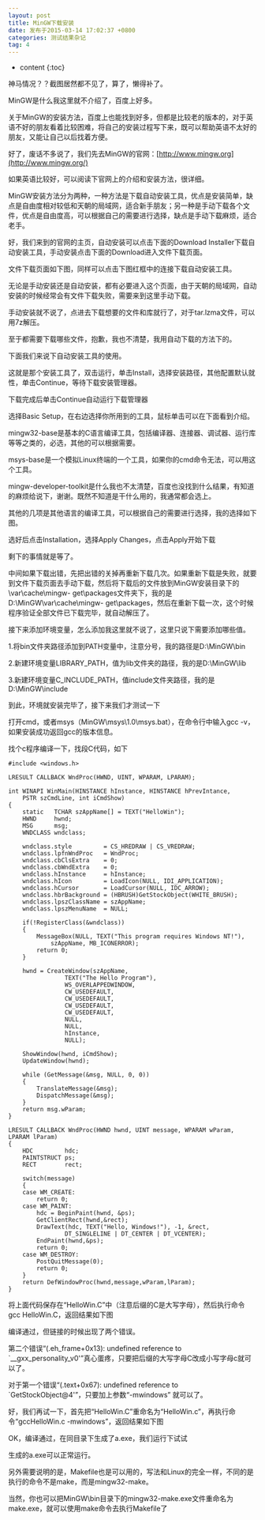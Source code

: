 ```yaml
---
layout: post
title: MinGW下载安装
date: 发布于2015-03-14 17:02:37 +0800
categories: 测试结果杂记
tag: 4
---
```


* content
{:toc}

神马情况？？截图居然都不见了，算了，懒得补了。

<!-- more -->

MinGW是什么我这里就不介绍了，百度上好多。

关于MinGW的安装方法，百度上也能找到好多，但都是比较老的版本的，对于英语不好的朋友看着比较困难，将自己的安装过程写下来，既可以帮助英语不太好的朋友，又能让自己以后找着方便。

好了，废话不多说了，我们先去MinGW的官网：[http://www.mingw.org](http://www.mingw.org/)

如果英语比较好，可以阅读下官网上的介绍和安装方法，很详细。

MinGW安装方法分为两种，一种方法是下载自动安装工具，优点是安装简单，缺点是自由度相对较低和天朝的局域网，适合新手朋友；另一种是手动下载各个文件，优点是自由度高，可以根据自己的需要进行选择，缺点是手动下载麻烦，适合老手。

好，我们来到的官网的主页，自动安装可以点击下面的Download Installer下载自动安装工具，手动安装点击下面的Download进入文件下载页面。

文件下载页面如下图，同样可以点击下图红框中的连接下载自动安装工具。

无论是手动安装还是自动安装，都有必要进入这个页面，由于天朝的局域网，自动安装的时候经常会有文件下载失败，需要来到这里手动下载。

手动安装就不说了，点进去下载想要的文件和库就行了，对于tar.lzma文件，可以用7z解压。

至于都需要下载哪些文件，抱歉，我也不清楚，我用自动下载的方法下的。

下面我们来说下自动安装工具的使用。

这就是那个安装工具了，双击运行，单击Install，选择安装路径，其他配置默认就性，单击Continue，等待下载安装管理器。

下载完成后单击Continue自动运行下载管理器

选择Basic Setup，在右边选择你所用到的工具，鼠标单击可以在下面看到介绍。

mingw32-base是基本的C语言编译工具，包括编译器、连接器、调试器、运行库等等之类的，必选，其他的可以根据需要。

msys-base是一个模拟Linux终端的一个工具，如果你的cmd命令无法，可以用这个工具。

mingw-developer-toolkit是什么我也不太清楚，百度也没找到什么结果，有知道的麻烦给说下，谢谢。既然不知道是干什么用的，我通常都会选上。

其他的几项是其他语言的编译工具，可以根据自己的需要进行选择，我的选择如下图。

选好后点击Installation，选择Apply Changes，点击Apply开始下载

剩下的事情就是等了。

中间如果下载出错，先把出错的关掉再重新下载几次。如果重新下载是失败，就要到文件下载页面去手动下载，然后将下载后的文件放到MinGW安装目录下的\var\cache\mingw-
get\packages文件夹下，我的是D:\MinGW\var\cache\mingw-
get\packages，然后在重新下载一次，这个时候程序验证全部文件已下载完毕，就自动解压了。

接下来添加环境变量，怎么添加我这里就不说了，这里只说下需要添加哪些值。

1.将bin文件夹路径添加到PATH变量中，注意分号，我的路径是D:\MinGW\bin

2.新建环境变量LIBRARY_PATH，值为lib文件夹的路径，我的是D:\MinGW\lib

3.新建环境变量C_INCLUDE_PATH，值include文件夹路径，我的是D:\MinGW\include

到此，环境就安装完毕了，接下来我们才测试一下

打开cmd，或者msys（MinGW\msys\1.0\msys.bat），在命令行中输入gcc -v，如果安装成功返回gcc的版本信息。

找个c程序编译一下，找段C代码，如下

    
    
    #include <windows.h>
    
    LRESULT CALLBACK WndProc(HWND, UINT, WPARAM, LPARAM);
    
    int WINAPI WinMain(HINSTANCE hInstance, HINSTANCE hPrevIntance,
    	PSTR szCmdLine, int iCmdShow)
    {
    	static   TCHAR szAppName[] = TEXT("HelloWin");
    	HWND     hwnd;
    	MSG      msg;
    	WNDCLASS wndclass;
    
    	wndclass.style         = CS_HREDRAW | CS_VREDRAW;
    	wndclass.lpfnWndProc   = WndProc;
    	wndclass.cbClsExtra    = 0;
    	wndclass.cbWndExtra    = 0;
    	wndclass.hInstance     = hInstance;
    	wndclass.hIcon         = LoadIcon(NULL, IDI_APPLICATION);
    	wndclass.hCursor       = LoadCursor(NULL, IDC_ARROW);
    	wndclass.hbrBackground = (HBRUSH)GetStockObject(WHITE_BRUSH);
    	wndclass.lpszClassName = szAppName;
    	wndclass.lpszMenuName  = NULL;
    
    	if(!RegisterClass(&wndclass))
    	{
    		MessageBox(NULL, TEXT("This program requires Windows NT!"),
    			szAppName, MB_ICONERROR);
    		return 0;
    	}
    
    	hwnd = CreateWindow(szAppName,
    			    TEXT("The Hello Program"),
    			    WS_OVERLAPPEDWINDOW,
    			    CW_USEDEFAULT,
    			    CW_USEDEFAULT,
    			    CW_USEDEFAULT,
    			    CW_USEDEFAULT,
    			    NULL,
    			    NULL,
    			    hInstance,
    			    NULL);
    
    	ShowWindow(hwnd, iCmdShow);
    	UpdateWindow(hwnd);
    
    	while (GetMessage(&msg, NULL, 0, 0))
    	{
    		TranslateMessage(&msg);
    		DispatchMessage(&msg);
    	}
    	return msg.wParam;
    }
    
    LRESULT CALLBACK WndProc(HWND hwnd, UINT message, WPARAM wParam, LPARAM lParam)
    {
    	HDC         hdc;
    	PAINTSTRUCT ps;
    	RECT	    rect;
    
    	switch(message)
    	{
    	case WM_CREATE:
    		return 0;
    	case WM_PAINT:
    		hdc = BeginPaint(hwnd, &ps);
    		GetClientRect(hwnd,&rect);
    		DrawText(hdc, TEXT("Hello, Windows!"), -1, &rect,
    				DT_SINGLELINE | DT_CENTER | DT_VCENTER);
    		EndPaint(hwnd,&ps);
    		return 0;
    	case WM_DESTROY:
    		PostQuitMessage(0);
    		return 0;
    	}
    	return DefWindowProc(hwnd,message,wParam,lParam);
    }

  
将上面代码保存在“HelloWin.C”中（注意后缀的C是大写字母），然后执行命令gcc HelloWin.C，返回结果如下图

编译通过，但链接的时候出现了两个错误。

第二个错误“(.eh_frame+0x13): undefined reference to
`__gxx_personality_v0'”真心蛋疼，只要把后缀的大写字母C改成小写字母c就可以了。

对于第一个错误“(.text+0x67): undefined reference to
`GetStockObject@4'”，只要加上参数“-mwindows” 就可以了。

好，我们再试一下，首先把“HelloWin.C”重命名为“HelloWin.c”，再执行命令“gccHelloWin.c
-mwindows”，返回结果如下图

OK，编译通过，在同目录下生成了a.exe，我们运行下试试

生成的a.exe可以正常运行。

另外需要说明的是，Makefile也是可以用的，写法和Linux的完全一样，不同的是执行的命令不是make，而是mingw32-make。

当然，你也可以把MinGW\bin目录下的mingw32-make.exe文件重命名为make.exe，就可以使用make命令去执行Makefile了

